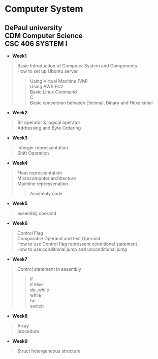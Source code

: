 
Computer System
=====
DePaul university    
CDM Computer Science     
CSC 406 SYSTEM I
-----
* **Week1**    
>Basic Introduction of Computer System and Components     
>How to set up Ubuntu server
>>Using Virtual Machine (VM)     
>>Using AWS EC2        
>Basic Linux Command        
>C       
>Basic conversion between Decimal, Binary and Hexdicimal
           
* **Week2**      
>Bit operator & logical operator      
>Addressing and Byte Ordering      


* **Week3**      
>Interger repressentation        
>Shift Operation       


* **Week4**       
>Float repressentation        
>Microcomputer architecture       
>Machine repressenation
>>Assembly code     

* **Week5**
>assembly operand

* **Week6**
>Control Flag     
>Comparable Operand and test Operand      
>How to use Control flag repressent conditional statement      
>How to use conditional jump and unconditional jump       

* **Week7**
>Control statement in assembly        
>>if       
>>if else       
>>do..while        
>>while       
>>for       
>>switch       

* **Week8**
>Array          
>procedure       

* **Week9**
>Struct 
>hetergeneous structure
>





    

